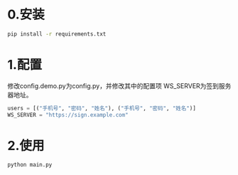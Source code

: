 # 0.安装

```bash
pip install -r requirements.txt
```

# 1.配置

修改config.demo.py为config.py，并修改其中的配置项
WS_SERVER为签到服务器地址。

```python
users = [("手机号", "密码", "姓名"), ("手机号", "密码", "姓名")]
WS_SERVER = "https://sign.example.com"
```

# 2.使用

```bash
python main.py
```